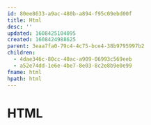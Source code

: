 ```yaml
---
id: 80ee8633-a9ac-480b-a894-f95c09ebd00f
title: Html
desc: ''
updated: 1608425104095
created: 1608424988625
parent: 3eaa7fa0-79c4-4c75-bce4-38b9795997b2
children:
  - 4dae346c-80cc-40ac-a909-06993c569eeb
  - a52e74dd-1e6e-4be7-8e03-8c2e8b9e0e99
fname: html
hpath: html
---
```

# HTML

